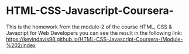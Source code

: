 # HTML-CSS-Javascript-Coursera-
This is the homework from the module-2 of the course HTML, CSS & Javacript for Web Developers you can see the result in the following link:
https://kevindavis98.github.io/HTML-CSS-Javascript-Coursera-/Module-%202/index
